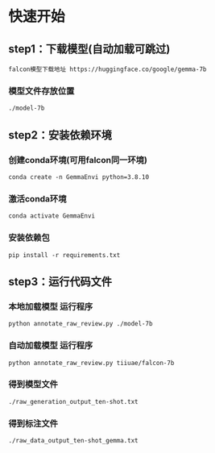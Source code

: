 # 快速开始
## step1：下载模型(自动加载可跳过)  
`falcon模型下载地址 https://huggingface.co/google/gemma-7b`  

### 模型文件存放位置  
`./model-7b`  

## step2：安装依赖环境 
### 创建conda环境(可用falcon同一环境)
`conda create -n GemmaEnvi python=3.8.10`
### 激活conda环境
`conda activate GemmaEnvi `
### 安装依赖包
`pip install -r requirements.txt `  
  
## step3：运行代码文件  
### 本地加载模型 运行程序
`python annotate_raw_review.py ./model-7b `

### 自动加载模型 运行程序
`python annotate_raw_review.py tiiuae/falcon-7b`  

### 得到模型文件   
`./raw_generation_output_ten-shot.txt`  

### 得到标注文件   
`./raw_data_output_ten-shot_gemma.txt`  

